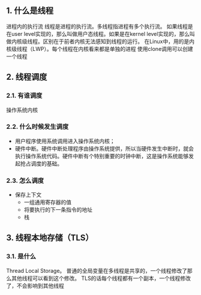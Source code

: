 ## 1. 什么是线程
进程内的执行流
线程是进程的执行流。多线程指进程有多个执行流。
如果线程是在user level实现的，那么叫做用户态线程。如果是在kernel level实现的，那么叫做内核级线程。区别在于前者内核无法感知到线程的运行。
在Linux中，用的是内核级线程（LWP）。每个线程在内核看来都是单独的进程
使用clone调用可以创建一个线程
## 2. 线程调度
### 2.1. 有谁调度
操作系统内核
### 2.2. 什么时候发生调度
- 用户程序使用系统调用进入操作系统内核；
- 硬件中断。硬件中断处理程序由操作系统提供，所以当硬件发生中断时，就会执行操作系统代码。硬件中断有个特别重要的时钟中断，这是操作系统能够发起抢占调度的基础。
### 2.3. 怎么调度
- 保存上下文
    - 一组通用寄存器的值
    - 将要执行的下一条指令的地址
    - 栈

## 3. 线程本地存储（TLS）
### 3.1. 是什么
Thread Local Storage。
普通的全局变量在多线程是共享的，一个线程修改了那么其他线程可以看到这个修改。
TLS的话每个线程都有一个副本，一个线程修改了，不会影响到其他线程